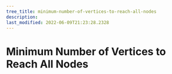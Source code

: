```yaml
---
tree_title: minimum-number-of-vertices-to-reach-all-nodes
description: 
last_modified: 2022-06-09T21:23:28.2328
---
```


# Minimum Number of Vertices to Reach All Nodes
